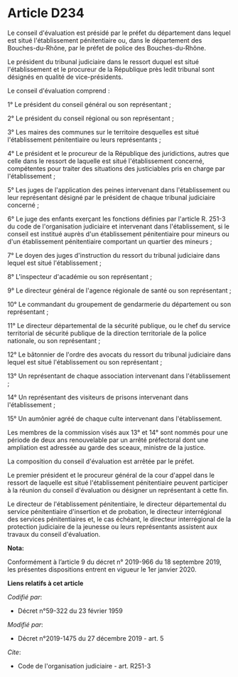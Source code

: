 # Article D234

Le conseil d'évaluation est présidé par le préfet du département dans lequel est situé l'établissement pénitentiaire ou, dans
le département des Bouches-du-Rhône, par le préfet de police des Bouches-du-Rhône.

Le président du tribunal judiciaire dans le ressort duquel est situé l'établissement et le procureur de la République près
ledit tribunal sont désignés en qualité de vice-présidents.

Le conseil d'évaluation comprend :

1° Le président du conseil général ou son représentant ;

2° Le président du conseil régional ou son représentant ;

3° Les maires des communes sur le territoire desquelles est situé l'établissement pénitentiaire ou leurs représentants ;

4° Le président et le procureur de la République des juridictions, autres que celle dans le ressort de laquelle est situé
l'établissement concerné, compétentes pour traiter des situations des justiciables pris en charge par l'établissement ;

5° Les juges de l'application des peines intervenant dans l'établissement ou leur représentant désigné par le président de
chaque tribunal judiciaire concerné ;

6° Le juge des enfants exerçant les fonctions définies par l'article R. 251-3 du code de l'organisation judiciaire et
intervenant dans l'établissement, si le conseil est institué auprès d'un établissement pénitentiaire pour mineurs ou d'un
établissement pénitentiaire comportant un quartier des mineurs ;

7° Le doyen des juges d'instruction du ressort du tribunal judiciaire dans lequel est situé l'établissement ;

8° L'inspecteur d'académie ou son représentant ;

9° Le directeur général de l'agence régionale de santé ou son représentant ;

10° Le commandant du groupement de gendarmerie du département ou son représentant ;

11° Le directeur départemental de la sécurité publique, ou le chef du service territorial de sécurité publique de la
direction territoriale de la police nationale, ou son représentant ;

12° Le bâtonnier de l'ordre des avocats du ressort du tribunal judiciaire dans lequel est situé l'établissement ou son
représentant ;

13° Un représentant de chaque association intervenant dans l'établissement ;

14° Un représentant des visiteurs de prisons intervenant dans l'établissement ;

15° Un aumônier agréé de chaque culte intervenant dans l'établissement.

Les membres de la commission visés aux 13° et 14° sont nommés pour une période de deux ans renouvelable par un arrêté
préfectoral dont une ampliation est adressée au garde des sceaux, ministre de la justice.

La composition du conseil d'évaluation est arrêtée par le préfet.

Le premier président et le procureur général de la cour d'appel dans le ressort de laquelle est situé l'établissement
pénitentiaire peuvent participer à la réunion du conseil d'évaluation ou désigner un représentant à cette fin.

Le directeur de l'établissement pénitentiaire, le directeur départemental du service pénitentiaire d'insertion et de
probation, le directeur interrégional des services pénitentiaires et, le cas échéant, le directeur interrégional de la
protection judiciaire de la jeunesse ou leurs représentants assistent aux travaux du conseil d'évaluation.

**Nota:**

Conformément à l’article 9 du décret n° 2019-966 du 18 septembre 2019, les présentes dispositions entrent en vigueur le 1er
janvier 2020.

**Liens relatifs à cet article**

_Codifié par_:

  - Décret n°59-322 du 23 février 1959

_Modifié par_:

  - Décret n°2019-1475 du 27 décembre 2019 - art. 5

_Cite_:

  - Code de l'organisation judiciaire - art. R251-3
